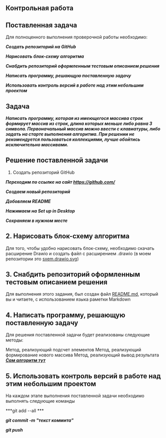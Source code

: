## Контрольная работа

## Поставленная задача

Для полноценного выполнения проверочной работы необходимо:

***Создать репозиторий на GitHub***

***Нарисовать блок-схему алгоритма***

***Снабдить репозиторий оформленным тестовым описанием решения***

***Написать программу, решающую поставленную задачу***

***Использовать контроль версий в работе над этим небольшим проектом***

## Задача

***Написать программу, которая из имеющегося массива строк формирует массив из строк, длина которых меньше либо равна 3 символа. Первоначальный массив можно ввести с клавиатуры, либо задать на старте выполнения алгоритма. При решении не рекомендуется пользоваться коллекциями, лучше обойтись исключительно массивами.***

## Решение поставленной задачи
1. Создать репозиторий GitHub

***Переходим по ссылке на сайт https://github.com/***

***Создаем новый репозиторий***

***Добовляем README***

***Нажимаем на Set up in Desktop***

***Сохраняем в нужном месте***

## 2. Нарисовать блок-схему алгоритма
Для того, чтобы удобно нарисовать блок-схему, необходимо скачать расширение Drawio и создать файл с расширением .drawio (в моем репозитории это [sxem.drawio.svg](https://github.com/ednsk/Control_work/blob/main/block-scheme.svg))

## 3. Снабдить репозиторий оформленным тестовым описанием решения
Для выполнения этого задания, был создан файл [README.md](https://github.com/ednsk/Control_work/blob/main/README.md), который вы и читаете, с использованием языка раметки Markdown

## 4. Написать программу, решающую поставленную задачу
Для решения поставленной задачи будет реализованы следующие методы:

Метод, реализующий подсчет элементов
Метод, реализующий формирование нового массива
Метод, реализующий вывод результата
***[Сам алгоритм тут](https://github.com/ednsk/Control_work/blob/main/programm.cs)***

## 5. Использовать контроль версий в работе над этим небольшим проектом
На каждом этапе выполнения поставленной задачи необходимо выполнять следующие команды

***git add --all ***

***git commit -m "текст коммита"***

***git push***

